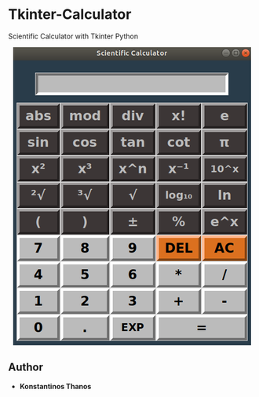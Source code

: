 # Tkinter-Calculator
Scientific Calculator with Tkinter Python

<p align="center">
  <img src="sci_calc.png">
</p>

## Author
* **Konstantinos Thanos**
